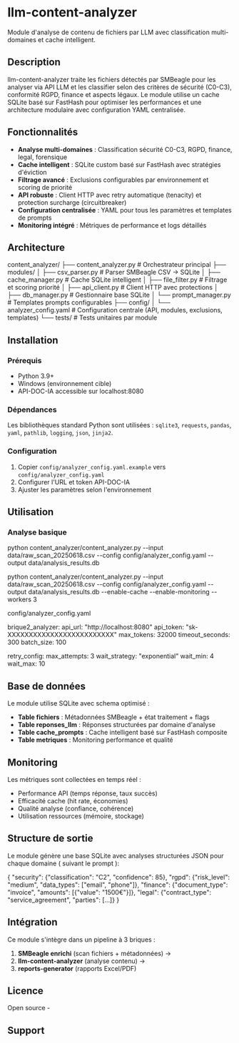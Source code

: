 # llm-content-analyzer

Module d'analyse de contenu de fichiers par LLM avec classification multi-domaines et cache intelligent.

## Description

llm-content-analyzer traite les fichiers détectés par SMBeagle pour les analyser via API LLM et les classifier selon des critères de sécurité (C0-C3), conformité RGPD, finance et aspects légaux. Le module utilise un cache SQLite basé sur FastHash pour optimiser les performances et une architecture modulaire avec configuration YAML centralisée.

## Fonctionnalités

- **Analyse multi-domaines** : Classification sécurité C0-C3, RGPD, finance, legal, forensique
- **Cache intelligent** : SQLite custom basé sur FastHash avec stratégies d'éviction
- **Filtrage avancé** : Exclusions configurables par environnement et scoring de priorité
- **API robuste** : Client HTTP avec retry automatique (tenacity) et protection surcharge (circuitbreaker)
- **Configuration centralisée** : YAML pour tous les paramètres et templates de prompts
- **Monitoring intégré** : Métriques de performance et logs détaillés

## Architecture

content_analyzer/
├── content_analyzer.py # Orchestrateur principal
├── modules/
│ ├── csv_parser.py # Parser SMBeagle CSV → SQLite
│ ├── cache_manager.py # Cache SQLite intelligent
│ ├── file_filter.py # Filtrage et scoring priorité
│ ├── api_client.py # Client HTTP avec protections
│ ├── db_manager.py # Gestionnaire base SQLite
│ └── prompt_manager.py # Templates prompts configurables
├── config/
│ └── analyzer_config.yaml # Configuration centrale (API, modules, exclusions, templates)
└── tests/ # Tests unitaires par module

## Installation

### Prérequis

- Python 3.9+
- Windows (environnement cible)
- API-DOC-IA accessible sur localhost:8080

### Dépendances

Les bibliothèques standard Python sont utilisées : `sqlite3`, `requests`, `pandas`, `yaml`, `pathlib`, `logging`, `json`, `jinja2`.

### Configuration

1. Copier `config/analyzer_config.yaml.example` vers `config/analyzer_config.yaml`
2. Configurer l'URL et token API-DOC-IA
3. Ajuster les paramètres selon l'environnement

## Utilisation

### Analyse basique

python content_analyzer/content_analyzer.py
--input data/raw_scan_20250618.csv
--config config/analyzer_config.yaml
--output data/analysis_results.db

python content_analyzer/content_analyzer.py
--input data/raw_scan_20250618.csv
--config config/analyzer_config.yaml
--output data/analysis_results.db
--enable-cache
--enable-monitoring
--workers 3

config/analyzer_config.yaml

brique2_analyzer:
api_url: "http://localhost:8080"
api_token: "sk-XXXXXXXXXXXXXXXXXXXXXXXXX"
max_tokens: 32000
timeout_seconds: 300
batch_size: 100

retry_config:
max_attempts: 3
wait_strategy: "exponential"
wait_min: 4
wait_max: 10


## Base de données

Le module utilise SQLite avec schema optimisé :

- **Table fichiers** : Métadonnées SMBeagle + état traitement + flags
- **Table reponses_llm** : Réponses structurées par domaine d'analyse
- **Table cache_prompts** : Cache intelligent basé sur FastHash composite
- **Table metriques** : Monitoring performance et qualité

## Monitoring

Les métriques sont collectées en temps réel :

- Performance API (temps réponse, taux succès)
- Efficacité cache (hit rate, économies)
- Qualité analyse (confiance, cohérence)
- Utilisation ressources (mémoire, stockage)

## Structure de sortie

Le module génère une base SQLite avec analyses structurées JSON pour chaque domaine ( suivant le prompt ):

{
"security": {"classification": "C2", "confidence": 85},
"rgpd": {"risk_level": "medium", "data_types": ["email", "phone"]},
"finance": {"document_type": "invoice", "amounts": [{"value": "1500€"}]},
"legal": {"contract_type": "service_agreement", "parties": [...]}
}

## Intégration

Ce module s'intègre dans un pipeline à 3 briques :

1. **SMBeagle enrichi** (scan fichiers + métadonnées) → 
2. **llm-content-analyzer** (analyse contenu) → 
3. **reports-generator** (rapports Excel/PDF)

## Licence

Open source - 

## Support



